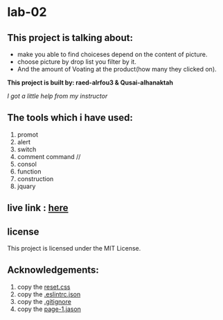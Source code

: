 # lab-02

## This project is talking about:
* make you able to find choiceses depend on the content of picture. 
* choose picture by drop list you filter by it.
* And the amount of Voating at the product(how many they clicked on). 

**This project is built by: raed-alrfou3 & Qusai-alhanaktah**

*I got a little help from my instructor*

## The tools which i have used:
1. promot 
2. alert
3. switch
4. comment command //
5. consol
6. function
7. construction
8. jquary

## live link : [here]( https://raedeid.github.io/lab-02/.)

## license
This project is licensed under the MIT License.

## Acknowledgements:
1. copy the [reset.css](https://meyerweb.com/eric/tools/css/reset/)
2. copy the [.eslintrc.json](https://github.com/LTUC/amman-201d2/blob/master/configs/.eslintrc.json)
3. copy the [.gitignore](https://github.com/LTUC/amman-301d2/blob/master/class-00/lab-d/starter-code/.gitignore)
4. copy the [page-1.jason](https://github.com/LTUC/amman-301d2/blob/master/class-02/lab/starter-code/page-1.json)


